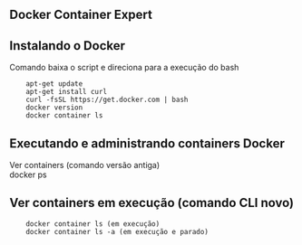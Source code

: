 ## Docker Container Expert  

## Instalando o Docker  

Comando baixa o script e direciona para a execução do bash   

        apt-get update   
        apt-get install curl   
        curl -fsSL https://get.docker.com | bash   
        docker version   
        docker container ls     

## Executando e administrando containers Docker   

Ver containers (comando versão antiga)   
        docker ps   
        
## Ver containers em execução (comando CLI novo)     
        docker container ls (em execução)
        docker container ls -a (em execução e parado)